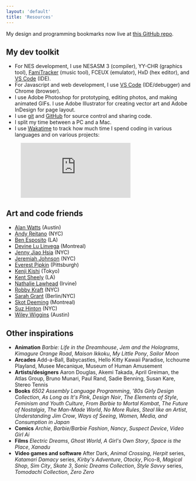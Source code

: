 ```yaml
---
layout: 'default'
title: 'Resources'
---
```


My design and programming bookmarks now live at [this GitHub repo](https://github.com/hxlnt/Resources).

## My dev toolkit
  - For NES development, I use NESASM 3 (compiler), YY-CHR (graphics tool), [FamiTracker](http://www.famitracker.com/) (music tool), FCEUX (emulator), HxD (hex editor), and [VS Code](http://code.visualstudio.com) (IDE).
  - For Javascript and web development, I use [VS Code](http://code.visualstudio.com) (IDE/debugger) and Chrome (browser).
  - I use Adobe Photoshop for prototyping, editing photos, and making animated GIFs. I use Adobe Illustrator for creating vector art and Adobe InDesign for page layout.
  - I use [git](https://git-scm.com/) and [GitHub](http://github.com) for source control and sharing code.
  - I split my time between a PC and a Mac.
  - I use [Wakatime](https://wakatime.com/) to track how much time I spend coding in various languages and on various projects:

<figure><embed src="https://wakatime.com/share/@hxlnt/6b7e5073-b32a-49e4-8194-fd641d32f1aa.svg"></embed></figure>


## Art and code friends
  - [Alan Watts](http://www.clawfun.com) (Austin)
  - [Andy Reitano](http://www.andrewreitano.com/) (NYC)
  - [Ben Esposito](http://torahhorse.com) (LA)
  - [Devine Lu Linvega](http://www.wiki.xxiivv.com/) (Montreal)
  - [Jenny Jiao Hsia](http://qdork.com) (NYC)
  - [Jeremiah Johnson](http://www.datacorruption.org) (NYC)
  - [Everest Pipkin](http://everestpipkin.com) (Pittsburgh)
  - [Kenji Kishi](http://m7kenji.com) (Tokyo)
  - [Kent Sheely](http://www.kentsheely.com) (LA)
  - [Nathalie Lawhead](http://alienmelon.com) (Irvine)
  - [Robby Kraft](http://robbykraft.com/) (NYC)
  - [Sarah Grant](http://www.chootka.com/) (Berlin/NYC)
  - [Skot Deeming](http://www.mrghosty.com/) (Montreal)
  - [Suz Hinton](http://noopkat.com/) (NYC)
  - [Wiley Wiggins](http://wileywiggins.com) (Austin)


## Other inspirations
  - **Animation** *Barbie: Life in the Dreamhouse*, *Jem and the Holograms*, *Kimagure Orange Road*, *Maison Ikkoku*, *My Little Pony*, *Sailor Moon*
  - **Arcades** Add-a-Ball, Babycastles, Hello Kitty Kawaii Paradise, Icchoume Playland, Musee Mecanique, Museum of Human Amusement
  - **Artists/designers** Aaron Douglas, Akemi Takada, April Greiman, the Atlas Group, Bruno Munari, Paul Rand, Sadie Benning, Susan Kare, Stereo Tennis
  - **Books** *6502 Assembly Language Programming*, *'80s Girly Design Collection*, *As Long as It's Pink*, *Design Noir*, *The Elements of Style*, *Feminism and Youth Culture*, *From Barbie to Mortal Kombat*, *The Future of Nostalgia*, *The Man-Made World*, *No More Rules*, *Steal like an Artist*, *Understanding Jim Crow*, *Ways of Seeing*, *Women, Media, and Consumption in Japan*
  - **Comics** *Archie*, *Barbie/Barbie Fashion*, *Nancy*, *Suspect Device*, *Video Girl Ai*
  - **Films** *Electric Dreams*, *Ghost World*, *A Girl's Own Story*, *Space is the Place*, *Xanadu*
  - **Video games and software** After Dark, *Animal Crossing*, *Herpit* series, *Katamari Damacy* series, *Kirby's Adventure*, *Otocky*, Pico-8, *Magical Shop*, *Sim City*, *Skate 3*, *Sonic Dreams Collection*, *Style Savvy* series, *Tomodachi Collection*, *Zero Zero*
